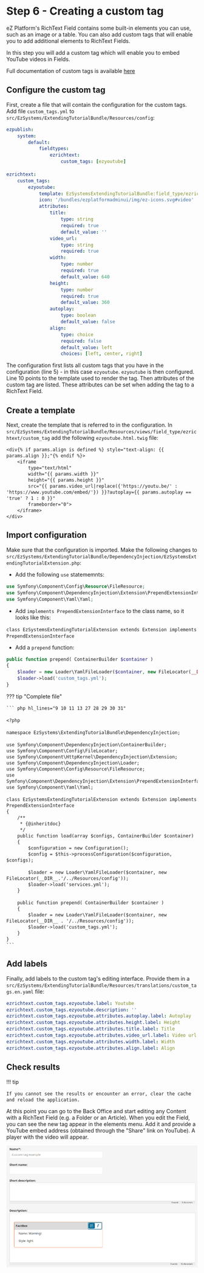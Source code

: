 # Step 6 - Creating a custom tag

eZ Platform's RichText Field contains some built-in elements you can use, such as an image or a table.
You can also add custom tags that will enable you to add additional elements to RichText Fields.

In this step you will add a custom tag which will enable you to embed YouTube videos in Fields.

Full documentation of custom tags is available [here](../../guide/extending/extending_online_editor#custom-tags)

## Configure the custom tag

First, create a file that will contain the configuration for the custom tags.
Add file `custom_tags.yml` to `src/EzSystems/ExtendingTutorialBundle/Resources/config`:

``` yaml hl_lines="5 10 12"
ezpublish:
    system:
        default:
            fieldtypes:
                ezrichtext:
                    custom_tags: [ezyoutube]

ezrichtext:
    custom_tags:
        ezyoutube:
            template: EzSystemsExtendingTutorialBundle:field_type/ezrichtext/custom_tag:ezyoutube.html.twig
            icon: '/bundles/ezplatformadminui/img/ez-icons.svg#video'
            attributes:
                title:
                    type: string
                    required: true
                    default_value: ''
                video_url:
                    type: string
                    required: true
                width:
                    type: number
                    required: true
                    default_value: 640
                height:
                    type: number
                    required: true
                    default_value: 360
                autoplay:
                    type: boolean
                    default_value: false
                align:
                    type: choice
                    required: false
                    default_value: left
                    choices: [left, center, right]
```

The configuration first lists all custom tags that you have in the configuration (line 5) - in this case `ezyoutube`.
`ezyoutube` is then configured. Line 10 points to the template used to render the tag.
Then attributes of the custom tag are listed. These attributes can be set when adding the tag to a RichText Field.

## Create a template

Next, create the template that is referred to in the configuration.
In `src/EzSystems/ExtendingTutorialBundle/Resources/views/field_type/ezrichtext/custom_tag` add the following `ezyoutube.html.twig` file:

``` html+twig
<div{% if params.align is defined %} style="text-align: {{ params.align }};"{% endif %}>
    <iframe
        type="text/html"
        width="{{ params.width }}"
        height="{{ params.height }}"
        src="{{ params.video_url|replace({'https://youtu.be/' : 'https://www.youtube.com/embed/'}) }}?autoplay={{ params.autoplay == 'true' ? 1 : 0 }}"
        frameborder="0">
    </iframe>
</div>
```

## Import configuration

Make sure that the configuration is imported.
Make the following changes to `src/EzSystems/ExtendingTutorialBundle/DependencyInjection/EzSystemsExtendingTutorialExtension.php`:

- Add the following `use` statememnts:

``` php
use Symfony\Component\Config\Resource\FileResource;
use Symfony\Component\DependencyInjection\Extension\PrependExtensionInterface;
use Symfony\Component\Yaml\Yaml;
```

- Add `implements PrependExtensionInterface` to the class name, so it looks like this:

`class EzSystemsExtendingTutorialExtension extends Extension implements PrependExtensionInterface`

- Add a `prepend` function:

``` php
public function prepend( ContainerBuilder $container )
{
    $loader = new Loader\YamlFileLoader($container, new FileLocator(__DIR__ . '/../Resources/config'));
    $loader->load('custom_tags.yml');
}
```

??? tip "Complete file"

    ``` php hl_lines="9 10 11 13 27 28 29 30 31"

    <?php

    namespace EzSystems\ExtendingTutorialBundle\DependencyInjection;

    use Symfony\Component\DependencyInjection\ContainerBuilder;
    use Symfony\Component\Config\FileLocator;
    use Symfony\Component\HttpKernel\DependencyInjection\Extension;
    use Symfony\Component\DependencyInjection\Loader;
    use Symfony\Component\Config\Resource\FileResource;
    use Symfony\Component\DependencyInjection\Extension\PrependExtensionInterface;
    use Symfony\Component\Yaml\Yaml;

    class EzSystemsExtendingTutorialExtension extends Extension implements PrependExtensionInterface
    {
        /**
         * {@inheritdoc}
         */
        public function load(array $configs, ContainerBuilder $container)
        {
            $configuration = new Configuration();
            $config = $this->processConfiguration($configuration, $configs);

            $loader = new Loader\YamlFileLoader($container, new FileLocator(__DIR__.'/../Resources/config'));
            $loader->load('services.yml');
        }

        public function prepend( ContainerBuilder $container )
        {
            $loader = new Loader\YamlFileLoader($container, new FileLocator(__DIR__ . '/../Resources/config'));
            $loader->load('custom_tags.yml');
        }
    }
    ```

## Add labels

Finally, add labels to the custom tag's editing interface.
Provide them in a `src/EzSystems/ExtendingTutorialBundle/Resources/translations/custom_tags.en.yaml` file:

``` yaml
ezrichtext.custom_tags.ezyoutube.label: Youtube
ezrichtext.custom_tags.ezyoutube.description: ''
ezrichtext.custom_tags.ezyoutube.attributes.autoplay.label: Autoplay
ezrichtext.custom_tags.ezyoutube.attributes.height.label: Height
ezrichtext.custom_tags.ezyoutube.attributes.title.label: Title
ezrichtext.custom_tags.ezyoutube.attributes.video_url.label: Video url
ezrichtext.custom_tags.ezyoutube.attributes.width.label: Width
ezrichtext.custom_tags.ezyoutube.attributes.align.label: Align
```

## Check results

!!! tip

    If you cannot see the results or encounter an error, clear the cache and reload the application.

At this point you can go to the Back Office and start editing any Content with a RichText Field (e.g. a Folder or an Article).
When you edit the Field, you can see the new tag appear in the elements menu. Add it and provide a YouTube embed address (obtained through the "Share" link on YouTube).
A player with the video will appear.

![Example of a Youtube custom tag](img/custom_tag.png "Previewing a Content item with a Youtube custom tag")
